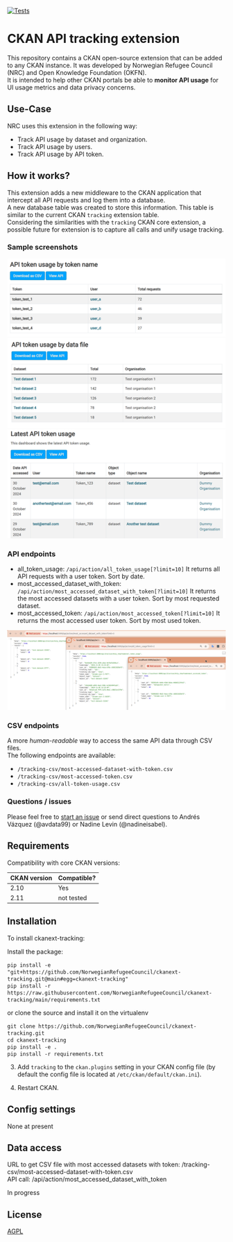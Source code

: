 [![Tests](https://github.com/NorwegianRefugeeCouncil/ckanext-tracking/workflows/Tests/badge.svg)](https://github.com/NorwegianRefugeeCouncil/ckanext-tracking/actions)

# CKAN API tracking extension

This repository contains a CKAN open-source extension that can be added to any CKAN instance. It was developed by Norwegian Refugee Council (NRC) and Open Knowledge Foundation (OKFN).  
It is intended to help other CKAN portals be able to **monitor API usage** for UI usage metrics and data privacy concerns.

## Use-Case

NRC uses this extension in the following way:

 - Track API usage by dataset and organization.
 - Track API usage by users.
 - Track API usage by API token.

## How it works?

This extension adds a new middleware to the CKAN application that intercept all API requests and log them into a database.  
A new database table was created to store this information. This table is similar to the current CKAN `tracking` extension table.  
Considering the similarities with the `tracking` CKAN core extension, a possible future for extension is to capture all calls and unify usage tracking.  

### Sample screenshots

![Token usage by name](/DOCS/imgs/token-usage-by-name.png)
![Token usage by dataset](/DOCS/imgs/token-usage-by-data-file.png)
![Latest Token usage](/DOCS/imgs/latest-token-usage.png)

### API endpoints

 - all_token_usage: `/api/action/all_token_usage[?limit=10]` It returns all API requests with a user token. Sort by date.
 - most_accessed_dataset_with_token: `/api/action/most_accessed_dataset_with_token[?limit=10]` It returns the most accessed datasets with a user token. Sort by most requested dataset.
 - most_accessed_token: `/api/action/most_accessed_token[?limit=10]` It returns the most accessed user token. Sort by most used token.

![Api calls](/DOCS/imgs/api-calls.png)

### CSV endpoints

A more _human-readable_ way to access the same API data through CSV files.  
The following endpoints are available:

 - `/tracking-csv/most-accessed-dataset-with-token.csv`
 - `/tracking-csv/most-accessed-token.csv`
 - `/tracking-csv/all-token-usage.csv`

### Questions / issues

Please feel free to [start an issue](https://github.com/NorwegianRefugeeCouncil/ckanext-tracking/issues) or send direct questions to Andrés Vázquez (@avdata99) or Nadine Levin (@nadineisabel).  


## Requirements

Compatibility with core CKAN versions:

| CKAN version    | Compatible?   |
| --------------- | ------------- |
| 2.10            | Yes           |
| 2.11            | not tested    |


## Installation

To install ckanext-tracking:

Install the package:

    pip install -e "git+https://github.com/NorwegianRefugeeCouncil/ckanext-tracking.git@main#egg=ckanext-tracking"
    pip install -r https://raw.githubusercontent.com/NorwegianRefugeeCouncil/ckanext-tracking/main/requirements.txt

or clone the source and install it on the virtualenv

    git clone https://github.com/NorwegianRefugeeCouncil/ckanext-tracking.git
    cd ckanext-tracking
    pip install -e .
	pip install -r requirements.txt

3. Add `tracking` to the `ckan.plugins` setting in your CKAN
   config file (by default the config file is located at
   `/etc/ckan/default/ckan.ini`).

4. Restart CKAN.

## Config settings

None at present

## Data access

URL to get CSV file with most accessed datasets with token: /tracking-csv/most-accessed-dataset-with-token.csv  
API call: /api/action/most_accessed_dataset_with_token  

In progress

## License

[AGPL](https://www.gnu.org/licenses/agpl-3.0.en.html)
